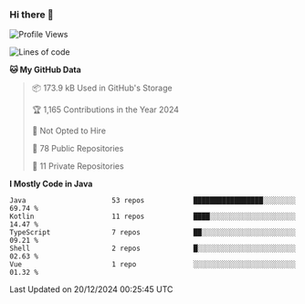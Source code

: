 ### Hi there 👋


<!--START_SECTION:waka-->
![Profile Views](http://img.shields.io/badge/Profile%20Views-0-blue)

![Lines of code](https://img.shields.io/badge/From%20Hello%20World%20I%27ve%20Written-3.0%20million%20lines%20of%20code-blue)

**🐱 My GitHub Data** 

> 📦 173.9 kB Used in GitHub's Storage 
 > 
> 🏆 1,165 Contributions in the Year 2024
 > 
> 🚫 Not Opted to Hire
 > 
> 📜 78 Public Repositories 
 > 
> 🔑 11 Private Repositories 
 > 
**I Mostly Code in Java** 

```text
Java                     53 repos            █████████████████░░░░░░░░   69.74 % 
Kotlin                   11 repos            ████░░░░░░░░░░░░░░░░░░░░░   14.47 % 
TypeScript               7 repos             ██░░░░░░░░░░░░░░░░░░░░░░░   09.21 % 
Shell                    2 repos             █░░░░░░░░░░░░░░░░░░░░░░░░   02.63 % 
Vue                      1 repo              ░░░░░░░░░░░░░░░░░░░░░░░░░   01.32 % 
```




 Last Updated on 20/12/2024 00:25:45 UTC
<!--END_SECTION:waka-->

